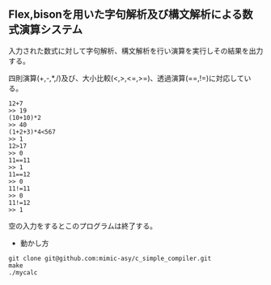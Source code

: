 ## Flex,bisonを用いた字句解析及び構文解析による数式演算システム

入力された数式に対して字句解析、構文解析を行い演算を実行しその結果を出力する。

四則演算(+,-,*,/)及び、大小比較(<,>,<=,>=)、透過演算(==,!=)に対応している。

```
12+7
>> 19
(10+10)*2
>> 40
(1+2+3)*4<567
>> 1
12>17           
>> 0
11==11
>> 1
11==12
>> 0
11!=11
>> 0
11!=12
>> 1

```

空の入力をするとこのプログラムは終了する。


* 動かし方
```
git clone git@github.com:mimic-asy/c_simple_compiler.git
make
./mycalc
```
 
  
